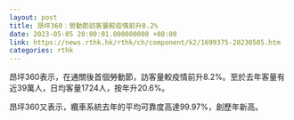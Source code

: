 ```yaml
---
layout: post
title: 昂坪360︰勞動節訪客量較疫情前升8.2%
date: 2023-05-05 20:00:01.000000000 +08:00
link: https://news.rthk.hk/rthk/ch/component/k2/1699375-20230505.htm
categories: rthk
---
```


昂坪360表示，在通關後首個勞動節，訪客量較疫情前升8.2%。至於去年客量有近39萬人，日均客量1724人，按年升20.6%。

昂坪360又表示，纜車系統去年的平均可靠度高達99.97%，創歷年新高。
